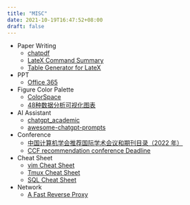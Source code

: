 ```yaml
---
title: "MISC"
date: 2021-10-19T16:47:52+08:00
draft: false 
---
```


- Paper Writing
    - [chatpdf](https://www.chatpdf.com/)
    - [LateX Command Summary](/LateXCommandSummary.pdf)
    - [Table Generator for LateX](https://www.tablesgenerator.com/#)
- PPT
    - [Office 365](https://www.coolhub.top/archives/14) 
- Figure Color Palette 
    - [ColorSpace](https://mycolor.space/)
    - [48种数据分析可视化图表](https://blog.csdn.net/fuhanghang/article/details/128016831)
- AI Assistant
    - [chatgpt_academic](https://github.com/binary-husky/chatgpt_academic)
    - [awesome-chatgpt-prompts](https://github.com/f/awesome-chatgpt-prompts)
- Conference
    - [中国计算机学会推荐国际学术会议和期刊目录（2022 年）](/ccf.pdf)
    - [CCF recommendation conference Deadline](https://ccfddl.github.io/)
- Cheat Sheet
    - [vim Cheat Sheet](/CheetSheet/vim.pdf)
    - [Tmux Cheat Sheet](/CheetSheet/Tmux.pdf)
    - [SQL Cheat Sheet](/CheetSheet/SQL.pdf)
- Network
    - [A Fast Reverse Proxy](https://gofrp.org/)

